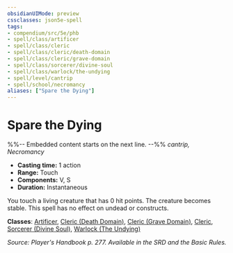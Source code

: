 ```yaml
---
obsidianUIMode: preview
cssclasses: json5e-spell
tags:
- compendium/src/5e/phb
- spell/class/artificer
- spell/class/cleric
- spell/class/cleric/death-domain
- spell/class/cleric/grave-domain
- spell/class/sorcerer/divine-soul
- spell/class/warlock/the-undying
- spell/level/cantrip
- spell/school/necromancy
aliases: ["Spare the Dying"]
---
```

# Spare the Dying
%%-- Embedded content starts on the next line. --%%
*cantrip, Necromancy*  

- **Casting time:** 1 action
- **Range:** Touch
- **Components:** V, S
- **Duration:** Instantaneous

You touch a living creature that has 0 hit points. The creature becomes stable. This spell has no effect on undead or constructs.

**Classes**: [Artificer](/Systems/5e/classes/artificer-tce.md), [Cleric (Death Domain)](/Systems/5e/classes/cleric-death-domain.md), [Cleric (Grave Domain)](/Systems/5e/classes/cleric-grave-domain-xge.md), [Cleric](/Systems/5e/classes/cleric.md), [Sorcerer (Divine Soul)](/Systems/5e/classes/sorcerer-divine-soul-xge.md), [Warlock (The Undying)](/Systems/5e/classes/warlock-the-undying-scag.md)

*Source: Player's Handbook p. 277. Available in the SRD and the Basic Rules.*